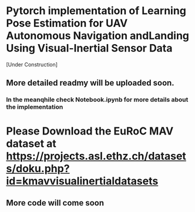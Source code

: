 # Pytorch implementation of Learning Pose Estimation for UAV Autonomous Navigation andLanding Using Visual-Inertial Sensor Data
[Under Construction]

## More detailed readmy will be uploaded soon. 
### In the meanqhile check Notebook.ipynb for more details about the implementation

# Please Download the EuRoC MAV dataset at https://projects.asl.ethz.ch/datasets/doku.php?id=kmavvisualinertialdatasets

## More code will come soon ##

